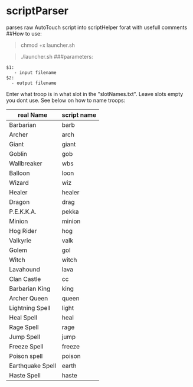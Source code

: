 # scriptParser
parses raw AutoTouch script into scriptHelper forat with usefull comments
##How to use:
>chmod +x launcher.sh

>./launcher.sh
###parameters:
```
$1:
   - input filename
$2:
  - output filename
```



Enter what troop is in what slot in the "slotNames.txt". Leave slots empty you dont use. See below on how to name troops:

| real Name  | script name |
| ------------- | ------------- |
| Barbarian | barb |
| Archer | arch |
| Giant | giant |
| Goblin | gob |
| Wallbreaker | wbs |
| Balloon | loon |
| Wizard | wiz |
| Healer | healer |
| Dragon | drag |
| P.E.K.K.A. | pekka |
| Minion | minion |
| Hog Rider | hog |
| Valkyrie | valk |
| Golem | gol |
| Witch | witch |
| Lavahound | lava |
| Clan Castle | cc |
| Barbarian King | king |
| Archer Queen | queen |
| Lightning Spell | light |
| Heal Spell | heal |
| Rage Spell | rage |
| Jump Spell | jump |
| Freeze Spell | freeze |
| Poison spell | poison |
| Earthquake Spell | earth |
| Haste Spell | haste |
